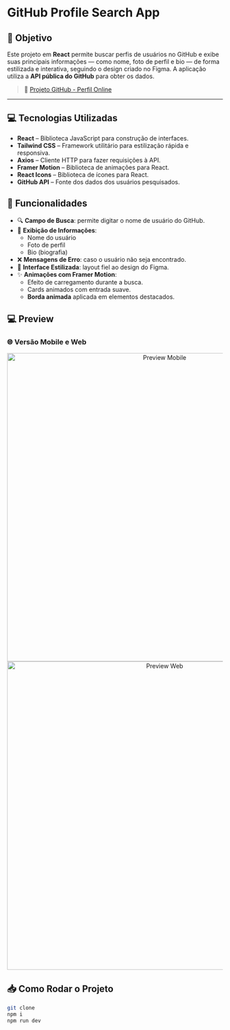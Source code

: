 # GitHub Profile Search App

## 📌 Objetivo

Este projeto em **React** permite buscar perfis de usuários no GitHub e exibe suas principais informações — como nome, foto de perfil e bio — de forma estilizada e interativa, seguindo o design criado no Figma. A aplicação utiliza a **API pública do GitHub** para obter os dados.

> 🔗  [Projeto GitHub - Perfil Online](https://githubprofil.vercel.app/)

---
## 💻 Tecnologias Utilizadas

- **React** – Biblioteca JavaScript para construção de interfaces.
- **Tailwind CSS** – Framework utilitário para estilização rápida e responsiva.
- **Axios** – Cliente HTTP para fazer requisições à API.
- **Framer Motion** – Biblioteca de animações para React.
- **React Icons** – Biblioteca de ícones para React.
- **GitHub API** – Fonte dos dados dos usuários pesquisados.

## 🔑 Funcionalidades

- 🔍 **Campo de Busca**: permite digitar o nome de usuário do GitHub.
- 📄 **Exibição de Informações**:
  - Nome do usuário
  - Foto de perfil
  - Bio (biografia)
- ❌ **Mensagens de Erro**: caso o usuário não seja encontrado.
- 🎨 **Interface Estilizada**: layout fiel ao design do Figma.
- ✨ **Animações com Framer Motion**:
  - Efeito de carregamento durante a busca.
  - Cards animados com entrada suave.
  - **Borda animada** aplicada em elementos destacados.

## 💻 Preview

### 🌐 Versão Mobile e Web

<div align="center">
  <img src="https://github.com/user-attachments/assets/d2fba866-312a-48db-8cc3-8205a3424200" alt="Preview Mobile" width="720"/>
  <br/>
  <img src="https://github.com/user-attachments/assets/c15d0a5b-5217-4f94-b52b-403a92ecf66e" alt="Preview Web" width="720"/>
</div>

## 📥 Como Rodar o Projeto

```bash
git clone 
npm i
npm run dev
